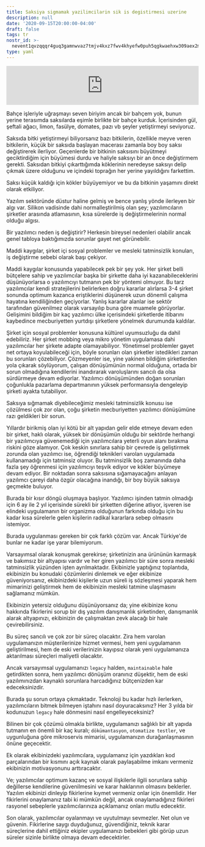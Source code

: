 ```yaml
---
title: Saksiya sigmamak yazilimcilarin sik is degistirmesi uzerine
description: null
date: '2020-09-15T20:00:00-04:00'
draft: false
tags: tr
nostr_id: >-
  nevent1qvzqqqr4guq3gamnwvaz7tmjv4kxz7fwv4khyefw0puh5qgkwaehxw309aex2mrp0yhxummnw3ezucnpdejqz9rhwden5te0wfjkccte9ejxzmt4wvhxjmcprpmhxue69uhhyetvv9ujuumwdae8gtnnda3kjctvqyxhwumn8ghj7mn0wvhxcmmvqyt8wumn8ghj7un9d3shjtnswf5k6ctv9ehx2aqppamhxue69uhkummnw3ezumt0d5q3vamnwvaz7tmjv4kxz7fwdehhxtnnda3kjctvqyd8wumn8ghj7ctjw35kxmr9wvhxcctev4erxtnwv4mhxqg7waehxw309akkcuewv94kgetwd9azuetyw5h8gu30dehhxarjqqsqnx92c805nfulw933lvdncw60pdt7whhyhsepxea267whucfy78qee86t2
type: yaml
---
```



<iframe src="https://anchor.fm/delirehberi/embed/episodes/Saksya-Smamak-emsia6" height="102px" style="width:100%" frameborder="0" scrolling="no"></iframe>

Bahçe işleriyle uğraşmayı seven biriyim ancak bir bahçem yok, bunun yerine terasımda saksılarda eşimle birlikte bir bahçe kurduk. İçerisinden gül, şeftali ağacı, limon, fasülye, domates, pazı vb şeyler yetiştirmeyi seviyoruz.

Saksıda bitki yetiştirmeyi biliyorsanız bazı bitkilerin, özellikle meyve veren bitkilerin, küçük bir saksıda başlayan macerası zamanla boy boy saksı değiştirerek ilerliyor. Geçenlerde bir bitkinin saksısını büyütmeyi geciktirdiğim için büyümesi durdu ve haliyle saksıyı bir an önce değiştirmem gerekti. Saksıdan bitkiyi çıkarttığımda köklerinin neredeyse saksıyı delip çıkmak üzere olduğunu ve içindeki toprağın her yerine yayıldığını farkettim.

Saksı küçük kaldığı için kökler büyüyemiyor ve bu da bitkinin yaşamını direkt olarak etkiliyor.

Yazılım sektöründe düstur haline gelmiş ve bence yanlış yönde ilerleyen bir algı var. Silikon vadisinde dahi normalleştirilmiş olan şey; yazılımcıların şirketler arasında atlamasının, kısa sürelerde iş değiştirmelerinin normal olduğu algısı.
<!--more-->
Bir yazılımcı neden iş değiştirir? Herkesin bireysel nedenleri olabilir ancak genel tabloya baktığımızda sorunlar gayet net görünebilir.

Maddi kaygılar, şirket içi sosyal problemler ve mesleki tatminsizlik konuları, iş değiştirme sebebi olarak başı çekiyor.

Maddi kaygılar konusunda yapabilecek pek bir şey yok. Her şirket belli bütçelere sahip ve yazılımcılar başka bir şirkette daha iyi kazanabileceklerini düşünüyorlarsa o yazılımcıyı tutmanın pek bir yöntemi olmuyor. Bu tarz yazılımcılar kendi stratejilerini belirlerken doğru kararlar alırlarsa 3-4 şirket sonunda optimum kazanca eriştiklerini düşünerek uzun dönemli çalışma hayatına kendiliğinden geçiyorlar. Yanlış kararlar alanlar ise sektör tarafından güvenilmez olarak varsayılıp buna göre muamele görüyorlar. Gelişimini bildiğim bir kaç yazılımcı ülke içerisindeki şirketlerde itibarını kaybedince mecburiyetten yurtdışı şirketlere yönelmek durumunda kaldılar.

Şirket için sosyal problemler konusuna kültürel uyumsuzluğu da dahil edebiliriz. Her şirket mobbing veya mikro yönetim uygulamasa dahi yazılımcılar her şirkete adapte olamayabiliyor. Yönetimsel problemler gayet net ortaya koyulabileceği için, böyle sorunları olan şirketler istedikleri zaman bu sorunları çözebiliyor. Çözmeyenler ise, yine yakinen bildiğim şirketlerden yola çıkarak söylüyorum, çalışan dönüşümünün normal olduğuna, ortada bir sorun olmadığına kendilerini inandırarak varoluşlarını sancılı da olsa sürdürmeye devam ediyorlar. Yazılımcı dönüşümünden doğan sorunları çoğunlukla pazarlama departmanının yüksek performansıyla dengeleyip şirketi ayakta tutabiliyor.

Saksıya sığmamak diyebileceğimiz mesleki tatminsizlik konusu ise çözülmesi çok zor olan, çoğu şirketin mecburiyetten yazılımcı dönüşümüne razı geldikleri bir sorun.

Yıllardır birikmiş olan iyi kötü bir alt yapıdan gelir elde etmeye devam eden bir şirket, haklı olarak, yüksek bir dönüşümün olduğu bir sektörde herhangi bir yazılımcıya güvenemediği için yazılımcılara yeterli oyun alanı bırakma riskini göze alamıyor.  Çok keskin sınırlara sahip bir çevrede iş geliştirmek zorunda olan yazılımcı ise, öğrendiği teknikleri varolan uygulamada kullanamadığı için tatminsiz oluyor. Bu tatminsizlik boş zamanında daha fazla şey öğrenmesi için yazılımcıyı teşvik ediyor ve kökler büyümeye devam ediyor. Bir noktadan sonra saksısına sığamayacağını anlayan yazılımcı çareyi daha özgür olacağına inandığı, bir boy büyük saksıya geçmekte buluyor. 

Burada bir kısır döngü oluşmaya başlıyor. Yazılımcı işinden tatmin olmadığı için 6 ay ile 2 yıl içerisinde sürekli bir şirketten diğerine atlıyor, işveren ise elindeki uygulamanın bir organizma olduğunun farkında olduğu için bu kadar kısa sürelerle gelen kişilerin radikal kararlara sebep olmasını istemiyor. 

Burada uygulanması gereken bir çok farklı çözüm var. Ancak Türkiye'de bunlar ne kadar işe yarar bilemiyorum. 

Varsayımsal olarak konuşmak gerekirse; şirketinizin ana ürününün karmaşık ve bakımsız bir altyapısı vardır ve her giren yazılımcı bir süre sonra mesleki tatminsizlik yüzünden işten ayrılmaktadır. Ekibinizle yaptığınız toplantıda, ekibinizin bu konudaki çözümlerini dinlemek ve eğer ekibinize güveniyorsanız, ekibinizdeki kişilerle uzun süreli iş sözleşmesi yaparak hem mimarinizi geliştirmek hem de ekibinizin mesleki tatmine ulaşmasını sağlamanız mümkün.

Ekibinizin yetersiz olduğunu düşünüyorsanız da; yine ekibinize konu hakkında fikirlerini sorup bir dış yazılım danışmanlık şirketinden, danışmanlık alarak altyapınızı, ekibinizin de çalışmaktan zevk alacağı bir hale çevirebilirsiniz.

Bu süreç sancılı ve çok zor bir süreç olacaktır. Zira hem varolan uygulamanızın müşterilerinize hizmet vermesi, hem yeni uygulamanın geliştirilmesi, hem de eski verilerinizin kayıpsız olarak yeni uygulamanıza aktarılması süreçleri maliyetli olacaktır. 

Ancak varsayımsal uygulamanızı `legacy` halden, `maintainable` hale getirdikten sonra, hem yazılımcı dönüşüm oranınız düşektir, hem de eski yazılımınızdan kaynaklı sorunlara harcadığınız bütçenizden kar edeceksinizdir. 

Burada şu sorun ortaya çıkmaktadır. Teknoloji bu kadar hızlı ilerlerken, yazılımcıların bitmek bilmeyen iştahını nasıl doyuracaksınız? Her 3 yılda bir kodunuzun `legacy` hale dönmesini nasıl engelleyeceksiniz?

Bilinen bir çok çözümü olmakla birlikte, uygulamanızı sağlıklı bir alt yapıda tutmanın en önemli bir kaç kuralı; `dökümantasyon`, `otomatize testler`, ve uygunluğuna göre mikroservis mimarisi, uygulamanızın durağanlaşmasının önüne geçecektir. 

Ek olarak ekibinizdeki yazılımcılara, uygulamanız için yazdıkları kod parçalarından bir kısmını açık kaynak olarak paylaşabilme imkanı vermeniz ekibinizin motivasyonunu arttıracaktır.

Ve; yazılımcılar optimum kazanç ve sosyal ilişkilerle ilgili sorunlara sahip değillerse kendilerine güvenilmesini ve karar haklarının olmasını beklerler. Yazılım ekibinizi dinleyip fikirlerine kıymet vermeniz onlar için önemlidir. Her fikirlerini onaylamanız tabi ki mümkün değil, ancak onaylamadığınız fikirleri rasyonel sebeplerle yazılımcılarınıza açıklamanız onları mutlu edecektir.

Son olarak, yazılımcılar oyalanmayı ve uyutulmayı sevmezler. Net olun ve güvenin. Fikirlerine saygı duyduğunuz, güvendiğiniz, teknik karar süreçlerine dahil ettiğiniz ekipler uygulamanızı bebekleri gibi görüp uzun süreler sizinle birlikte olmaya devam edecektirler.

